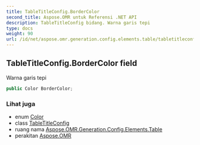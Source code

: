 ```yaml
---
title: TableTitleConfig.BorderColor
second_title: Aspose.OMR untuk Referensi .NET API
description: TableTitleConfig bidang. Warna garis tepi
type: docs
weight: 90
url: /id/net/aspose.omr.generation.config.elements.table/tabletitleconfig/bordercolor/
---
```

## TableTitleConfig.BorderColor field

Warna garis tepi

```csharp
public Color BorderColor;
```

### Lihat juga

* enum [Color](../../../aspose.omr.generation/color/)
* class [TableTitleConfig](../)
* ruang nama [Aspose.OMR.Generation.Config.Elements.Table](../../tabletitleconfig/)
* perakitan [Aspose.OMR](../../../)


